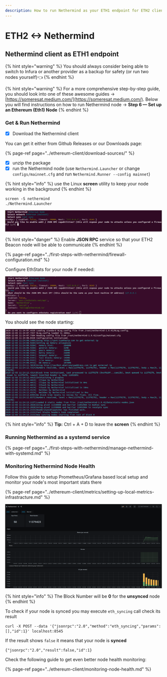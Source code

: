 ```yaml
---
description: How to run Nethermind as your ETH1 endpoint for ETH2 clients
---
```


# ETH2 &lt;-&gt; Nethermind

## Nethermind client as ETH1 endpoint

{% hint style="warning" %}
You should always consider being able to switch to Infura or another provider as a backup for safety \(or run two nodes yourself\)👈 
{% endhint %}

{% hint style="warning" %}
For a more comprehensive step-by-step guide, you should look into one of these awesome guides -&gt; [https://someresat.medium.com/](https://someresat.medium.com/). Below you will find instructions on how to run Nethermind node -&gt; **Step 6 — Set up an Ethereum \(Eth1\) Node**
{% endhint %}

### Get & Run Nethermind

* [x] Download the Nethermind client

You can get it either from Github Releases or our Downloads page:

{% page-ref page="../ethereum-client/download-sources/" %}

* [x] unzip the package
* [x] run the Nethermind node \(use `Nethermind.Launcher` or change `configs/mainnet.cfg` and run `Nethermind.Runner --config mainnet`\)

{% hint style="info" %}
use the Linux **screen** utility to keep your node working in the background
{% endhint %}

```text
screen -S nethermind
./Nethermind.Launcher
```

![](../.gitbook/assets/image%20%2810%29%20%281%29%20%281%29.png)

{% hint style="danger" %}
Enable **JSON RPC** service so that your ETH2 Beacon node will be able to communicate
{% endhint %}

{% page-ref page="../first-steps-with-nethermind/firewall-configuration.md" %}

Configure EthStats for your node if needed:

![](../.gitbook/assets/image%20%283%29.png)

You should see the node starting:

![](../.gitbook/assets/image%20%281%29.png)

{% hint style="info" %}
**Tip:** Ctrl + A + D to leave the **screen**
{% endhint %}

### Running Nethermind as a systemd service

{% page-ref page="../first-steps-with-nethermind/manage-nethermind-with-systemd.md" %}

### Monitoring Nethermind Node Health

Follow this guide to setup Prometheus/Grafana based local setup and monitor your node's most important stats there

{% page-ref page="../ethereum-client/metrics/setting-up-local-metrics-infrastracture.md" %}

![](../.gitbook/assets/image.png)

{% hint style="info" %}
The Block Number will be **0** for the **unsynced** node
{% endhint %}

To check if your node is synced you may execute `eth_syncing` call check its result

```text
curl -X POST --data '{"jsonrpc":"2.0","method":"eth_syncing","params":[],"id":1}' localhost:8545
```

If the result shows `false` it means that your node is **synced** 

```text
{"jsonrpc":"2.0","result":false,"id":1}
```

Check the following guide to get even better node health monitoring:

{% page-ref page="../ethereum-client/monitoring-node-health.md" %}

